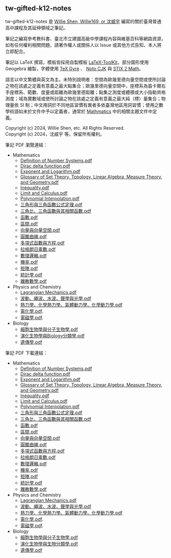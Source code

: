 ## tw-gifted-k12-notes

tw-gifted-k12-notes 是 [Willie Shen, Willie169, or 沈威宇](https://github.com/Willie169) 編寫的關於臺灣普通高中課程及其延伸領域之筆記。

筆記之編寫參考教科書、臺北市立建國高級中學課程內容與維基百科等網路資源，如有任何權利相關問題，請著作權人或關係人以 Issue 或其他方式告知，本人將立即配合。

筆記以 LaTeX 撰寫，模板皆採用自製模板 [LaTeX-ToolKit](https://github.com/Willie169/LaTeX-ToolKit)，部分圖形使用 Geogebra 繪製，字體使用 [TeX Gyre](https://ctan.org/pkg/tex-gyre) 、 [Noto CJK](https://github.com/notofonts/noto-cjk) 與 [STIX 2 Math](https://github.com/stipub/stixfonts)。

語言以中文繁體與英文為主。未特別說明者：空間為歐幾里德向量空間或使所討論之物在該處之定義有意義之最大點集合；歐幾里德向量空間中，座標系為笛卡爾右手座標系、範數、度量或距離為歐幾里德距離；點集之測度或體積或大小指勒貝格測度；域為實數域或使所討論之物在該處之定義有意義之最大純（標）量集合；物理量依 SI 制；中文用詞於不同地區習慣有異者多依臺灣地區用詞習慣；使用之數學術語如未於文件中予以定義者，通常於 [Mathmatics](Mathmatics) 中的相關主題文件中定義。

Copyright (c) 2024, Willie Shen, etc. All Rights Reserved.<br />
Copyright (c) 2024，沈威宇 等。保留所有權利。

筆記 PDF 瀏覽連結：

- Mathematics
  - [Definition of Number Systems.pdf](Mathematics/Definition%20of%20Number%20Systems.pdf)
  - [Dirac delta function.pdf](Mathematics/Dirac%20delta%20function.pdf)
  - [Exponent and Logarithm.pdf](Mathematics/Exponent%20and%20Logarithm.pdf)
  - [Glossary of Set Theory, Topology, Linear Algebra, Measure Theory, and Geometry.pdf](Mathematics/Glossary%20of%20Set%20Theory,%20Topology,%20Linear%20Algebra,%20Measure%20Theory,%20Geometry,%20and%20Calculus.pdf)
  - [Inequality.pdf](Mathematics/Inequality.pdf)
  - [Limit and Calculus.pdf](Mathematics/Limit%20and%20Calculus.pdf)
  - [Polynomial Interpolation.pdf](Mathematics/Polynomial%20Interpolation.pdf)
  - [三角形與三角函數公式定理.pdf](Mathematics/三角形與三角函數公式定理.pdf)
  - [三角比、三角函數與其相關函數.pdf](Mathematics/三角比、三角函數與其相關函數.pdf)
  - [函數.pdf](Mathematics/函數.pdf)
  - [區間.pdf](Mathematics/區間.pdf)
  - [向量與向量空間.pdf](Mathematics/向量與向量空間.pdf)
  - [圓錐曲線.pdf](Mathematics/圓錐曲線.pdf)
  - [多項式函數與方程.pdf](Mathematics/多項式函數與方程.pdf)
  - [拉格朗日乘數.pdf](Mathematics/拉格朗日乘數.pdf)
  - [數理邏輯.pdf](Mathematics/數理邏輯.pdf)
  - [機率.pdf](Mathematics/機率.pdf)
  - [矩陣.pdf](Mathematics/矩陣.pdf)
  - [統計學.pdf](Mathematics/統計學.pdf)
  - [離散數學.pdf](Mathematics/離散數學.pdf)
- Physics and Chemistry
  - [Lagrangian Mechanics.pdf](Physics%20and%20Chemistry/Lagrangian%20Mechanics.pdf)
  - [波動、繩波、水波、聲學與光學.pdf](Physics%20and%20Chemistry/波動、繩波、水波、聲學與光學.pdf)
  - [熱力學、化學熱力學、氣體動力學、化學動力學.pdf](Physics%20and%20Chemistry/熱力學、化學熱力學、氣體動力學、化學動力學.pdf)
  - [電化學.pdf](Physics%20and%20Chemistry/電化學.pdf).
  - [電磁學.pdf](Physics%20and%20Chemistry/電磁學.pdf).
- Biology
  - [細胞生物學與分子生物學.pdf](Biology/細胞生物學與分子生物學.pdf)
  - [演化生物學與Biology分類學.pdf](Biology/演化生物學與Biology分類學.pdf)
  - [遺傳學.pdf](Biology/遺傳學.pdf)

筆記 PDF 下載連結：

- Mathematics
  - [Definition of Number Systems.pdf](https://raw.githubusercontent.com/Willie169/tw-gifted-k12-notes/main/Mathematics/Definition%20of%20Number%20Systems.pdf)
  - [Dirac delta function.pdf](https://raw.githubusercontent.com/Willie169/tw-gifted-k12-notes/main/Mathematics/Dirac%20delta%20function.pdf)
  - [Exponent and Logarithm.pdf](https://raw.githubusercontent.com/Willie169/tw-gifted-k12-notes/main/Mathematics/Exponent%20and%20Logarithm.pdf)
  - [Glossary of Set Theory, Topology, Linear Algebra, Measure Theory, and Geometry.pdf](https://raw.githubusercontent.com/Willie169/tw-gifted-k12-notes/main/Mathematics/Glossary%20of%20Set%20Theory,%20Topology,%20Linear%20Algebra,%20Measure%20Theory,%20Geometry,%20and%20Calculus.pdf)
  - [Inequality.pdf](https://raw.githubusercontent.com/Willie169/tw-gifted-k12-notes/main/Mathematics/Inequality.pdf)
  - [Limit and Calculus.pdf](https://raw.githubusercontent.com/Willie169/tw-gifted-k12-notes/main/Mathematics/Limit%20and%20Calculus.pdf)
  - [Polynomial Interpolation.pdf](https://raw.githubusercontent.com/Willie169/tw-gifted-k12-notes/main/Mathematics/Polynomial%20Interpolation.pdf)
  - [三角形與三角函數公式定理.pdf](https://raw.githubusercontent.com/Willie169/tw-gifted-k12-notes/main/Mathematics/三角形與三角函數公式定理.pdf)
  - [三角比、三角函數與其相關函數.pdf](https://raw.githubusercontent.com/Willie169/tw-gifted-k12-notes/main/Mathematics/三角比、三角函數與其相關函數.pdf)
  - [函數.pdf](https://raw.githubusercontent.com/Willie169/tw-gifted-k12-notes/main/Mathematics/函數.pdf)
  - [區間.pdf](https://raw.githubusercontent.com/Willie169/tw-gifted-k12-notes/main/Mathematics/區間.pdf)
  - [向量與向量空間.pdf](https://raw.githubusercontent.com/Willie169/tw-gifted-k12-notes/main/Mathematics/向量與向量空間.pdf)
  - [圓錐曲線.pdf](https://raw.githubusercontent.com/Willie169/tw-gifted-k12-notes/main/Mathematics/圓錐曲線.pdf)
  - [多項式函數與方程.pdf](https://raw.githubusercontent.com/Willie169/tw-gifted-k12-notes/main/Mathematics/多項式函數與方程.pdf)
  - [拉格朗日乘數.pdf](https://raw.githubusercontent.com/Willie169/tw-gifted-k12-notes/main/Mathematics/拉格朗日乘數.pdf)
  - [數理邏輯.pdf](https://raw.githubusercontent.com/Willie169/tw-gifted-k12-notes/main/Mathematics/數理邏輯.pdf)
  - [機率.pdf](https://raw.githubusercontent.com/Willie169/tw-gifted-k12-notes/main/Mathematics/機率.pdf)
  - [矩陣.pdf](https://raw.githubusercontent.com/Willie169/tw-gifted-k12-notes/main/Mathematics/矩陣.pdf)
  - [統計學.pdf](https://raw.githubusercontent.com/Willie169/tw-gifted-k12-notes/main/Mathematics/統計學.pdf)
  - [離散數學.pdf](https://raw.githubusercontent.com/Willie169/tw-gifted-k12-notes/main/Mathematics/離散數學.pdf)
- Physics and Chemistry
  - [Lagrangian Mechanics.pdf](https://raw.githubusercontent.com/Willie169/tw-gifted-k12-notes/main/Physics%20and%20Chemistry/Lagrangian%20Mechanics.pdf)
  - [波動、繩波、水波、聲學與光學.pdf](https://raw.githubusercontent.com/Willie169/tw-gifted-k12-notes/main/Physics%20and%20Chemistry/波動、繩波、水波、聲學與光學.pdf)
  - [熱力學、化學熱力學、氣體動力學、化學動力學.pdf](https://raw.githubusercontent.com/Willie169/tw-gifted-k12-notes/main/Physics%20and%20Chemistry/熱力學、化學熱力學、氣體動力學、化學動力學.pdf)
  - [電化學.pdf](https://raw.githubusercontent.com/Willie169/tw-gifted-k12-notes/main/Physics%20and%20Chemistry/電化學.pdf).
  - [電磁學.pdf](https://raw.githubusercontent.com/Willie169/tw-gifted-k12-notes/main/Physics%20and%20Chemistry/電磁學.pdf).
- Biology
  - [細胞生物學與分子生物學.pdf](https://raw.githubusercontent.com/Willie169/tw-gifted-k12-notes/main/Biology/細胞生物學與分子生物學.pdf)
  - [演化生物學與生物分類學.pdf](https://raw.githubusercontent.com/Willie169/tw-gifted-k12-notes/main/Biology/演化生物學與生物分類學.pdf)
  - [遺傳學.pdf](https://raw.githubusercontent.com/Willie169/tw-gifted-k12-notes/main/Biology/遺傳學.pdf)
